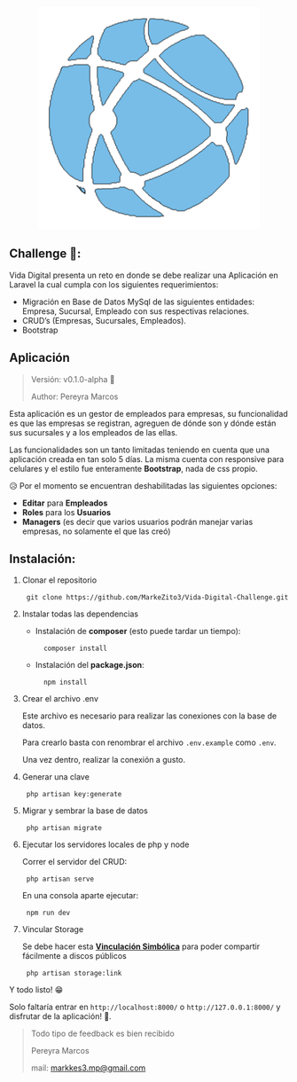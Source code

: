 <p align="center"><a href="https://vidadigital.com.ar/" target="_blank"><img src="https://raw.githubusercontent.com/MarkeZito3/Vida-Digital-Challenge/master/favicon.png" width="400" alt="Vida Digital Logo"></a></p>


## Challenge 🤩:

Vida Digital presenta un reto en donde se debe realizar una Aplicación en Laravel la cual
cumpla con los siguientes requerimientos:
- Migración en Base de Datos MySql de las siguientes entidades: Empresa, Sucursal,
Empleado con sus respectivas relaciones.
- CRUD’s (Empresas, Sucursales, Empleados).
- Bootstrap

## Aplicación

>Versión: v0.1.0-alpha 🚀
>
>Author: Pereyra Marcos

Esta aplicación es un gestor de empleados para empresas, su funcionalidad es que las empresas se registran, agreguen de dónde son y dónde están sus sucursales y a los empleados de las ellas. 

Las funcionalidades son un tanto limitadas teniendo en cuenta que una aplicación creada en tan solo 5 días. La misma cuenta con responsive para celulares y el estilo fue enteramente **Bootstrap**, nada de css propio. 

😥 Por el momento se encuentran deshabilitadas las siguientes opciones:
- **Editar** para **Empleados** 
- **Roles** para los **Usuarios** 
- **Managers** (es decir que varios usuarios podrán manejar varias empresas, no solamente el que las creó)

## Instalación:
1. Clonar el repositorio

        git clone https://github.com/MarkeZito3/Vida-Digital-Challenge.git

2. Instalar todas las dependencias

    - Instalación de **composer** (esto puede tardar un tiempo):

            composer install

    - Instalación del **package.json**:

            npm install

3. Crear el archivo .env

    Este archivo es necesario para realizar las conexiones con la base de datos.

    Para crearlo basta con renombrar el archivo `.env.example` como `.env`.

    Una vez dentro, realizar la conexión a gusto.

4. Generar una clave

        php artisan key:generate

5. Migrar y sembrar la base de datos

        php artisan migrate

6. Ejecutar los servidores locales de php y node

    Correr el servidor del CRUD:

        php artisan serve

    En una consola aparte ejecutar:

        npm run dev

7. Vincular Storage

    Se debe hacer esta [**Vinculación Simbólica**](https://laravel.com/docs/9.x/filesystem#the-public-disk) para poder compartir fácilmente a discos públicos

        php artisan storage:link

Y todo listo! 😁 

Solo faltaría entrar en `http://localhost:8000/` o `http://127.0.0.1:8000/` y disfrutar de la aplicación! 🥰.

>                                               
> Todo tipo de feedback es bien recibido 
>                                                               
> Pereyra Marcos
> 
> mail: markkes3.mp@gmail.com
